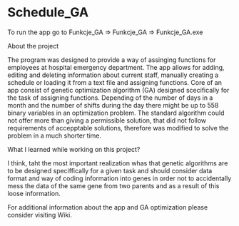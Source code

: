# Schedule_GA

To run the app go to Funkcje_GA => Funkcje_GA => Funkcje_GA.exe

About the project

The program was designed to provide a way of assinging functions for employees at hospital emergency department. The app allows for adding, editing and deleting information about current staff, manually creating a schedule or loading it from a text file and assigning functions. Core of an app consist of genetic optimization algorithm (GA) designed scecifically for the task of assigning functions. Depending of the number of days in a month and the number of shifts during the day there might be up to 558 binary variables in an optimization problem. The standard algorithm could not offer more than giving a permissible solution, that did not follow requirements of accepptable solutions, therefore was modified to solve the problem in a much shorter time.

What I learned while working on this project? 

I think, taht the most important realization whas that genetic algorithms are to be designed speciffically for a given task and should consider data format and way of coding information into genes in order not to accidentally mess the data of the same gene from two parents and as a result of this loose information.

For additional information about the app and GA optimization please consider visiting Wiki.
